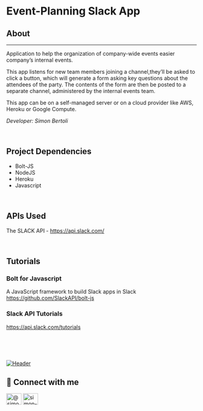 # Event-Planning Slack App

## About

---

Application to help the organization of company-wide events easier company’s internal events.

This app listens for new team members joining a channel,they’ll be asked to click a button, which will generate a form asking key questions about the attendees of the party. The contents of the form are then be posted to a separate channel, administered by the internal events team.

This app can be on a self-managed server or on a cloud provider like AWS, Heroku or Google Compute.
<br/>

_Developer: Simon Bertoli_

<br/>

## Project Dependencies

- Bolt-JS
- NodeJS
- Heroku
- Javascript

<br/>

## APIs Used

The SLACK API - https://api.slack.com/

<br/>

## Tutorials

### Bolt for Javascript

A JavaScript framework to build Slack apps in Slack<br>
https://github.com/SlackAPI/bolt-js

### Slack API Tutorials

https://api.slack.com/tutorials

<br><br><br>

[![Header](https://res.cloudinary.com/ds9nzjduw/image/upload/v1670822823/simonbertoli.com/github_profile_banner_kbblzy.png "Header")](https://simonbertoli.com/)

## 📇 Connect with me

<a href="https://codepen.io/simon3073" target="_blank"><img align="center" src="https://raw.githubusercontent.com/rahuldkjain/github-profile-readme-generator/master/src/images/icons/Social/codepen.svg" alt="@simon3073" height="30" width="40" /></a>
<a href="https://linkedin.com/in/simon-bertoli-5a73893" target="_blank"><img align="center" src="https://raw.githubusercontent.com/rahuldkjain/github-profile-readme-generator/master/src/images/icons/Social/linked-in-alt.svg" alt="simon-bertoli-5a73893" height="30" width="40" /></a>
</p>
